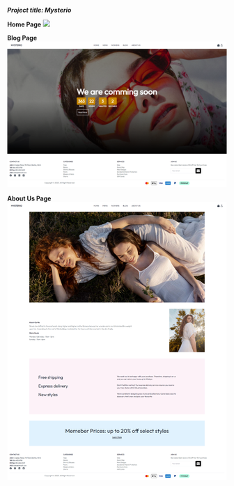 ***Project title: Mysterio***<br>

**Home Page**
![](readmeImg/home.png)

**Blog Page**
![](readmeImg/blog.png)

**About Us Page**
![](readmeImg/about.png)
